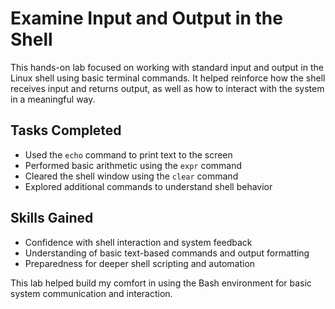 # Examine Input and Output in the Shell

This hands-on lab focused on working with standard input and output in the Linux shell using basic terminal commands. It helped reinforce how the shell receives input and returns output, as well as how to interact with the system in a meaningful way.

## Tasks Completed

- Used the `echo` command to print text to the screen
- Performed basic arithmetic using the `expr` command
- Cleared the shell window using the `clear` command
- Explored additional commands to understand shell behavior

## Skills Gained

- Confidence with shell interaction and system feedback
- Understanding of basic text-based commands and output formatting
- Preparedness for deeper shell scripting and automation

This lab helped build my comfort in using the Bash environment for basic system communication and interaction.
